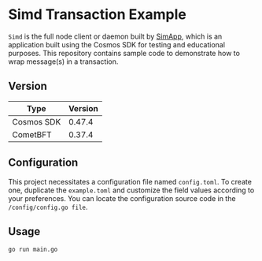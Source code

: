 # Simd Transaction Example

`Simd` is the full node client or daemon built by [SimApp](https://github.com/cosmos/cosmos-sdk/blob/v0.47.4/simapp/README.md), which is an application built using the Cosmos SDK for testing and educational purposes. This repository contains sample code to demonstrate how to wrap message(s) in a transaction.

## Version

| Type | Version |
|----------------|---------|
| Cosmos SDK  | 0.47.4     |
| CometBFT    | 0.37.4     |

## Configuration

This project necessitates a configuration file named `config.toml`. To create one, duplicate the `example.toml` and customize the field values according to your preferences. You can locate the configuration source code in the `/config/config.go file`.

## Usage

```bash
go run main.go
```
